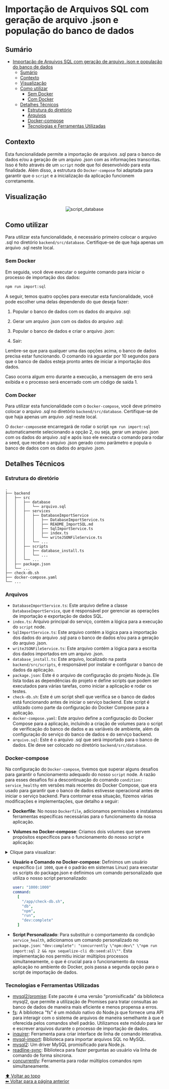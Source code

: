 # Importação de Arquivos SQL com geração de arquivo .json e população do banco de dados

## Sumário

- [Importação de Arquivos SQL com geração de arquivo .json e população do banco de dados](#importação-de-arquivos-sql-com-geração-de-arquivo-json-e-população-do-banco-de-dados)
  - [Sumário](#sumário)
  - [Contexto](#contexto)
  - [Visualização](#visualização)
  - [Como utilizar](#como-utilizar)
    - [Sem Docker](#sem-docker)
    - [Com Docker](#com-docker)
  - [Detalhes Técnicos](#detalhes-técnicos)
    - [Estrutura do diretório](#estrutura-do-diretório)
    - [Arquivos](#arquivos)
    - [Docker-compose](#docker-compose)
    - [Tecnologias e Ferramentas Utilizadas](#tecnologias-e-ferramentas-utilizadas)

## Contexto

Esta funcionalidade permite a importação de arquivos .sql para o banco de dados e/ou a geração de um arquivo .json com as informações transcritas. Isso é feito através de um `script` node que foi desenvolvido para esta finalidade. Além disso, a estrutura do `Docker-compose` foi adaptada para garantir que o `script` e a inicialização da aplicação funcionem corretamente.

## Visualização

<!-- **Visualização:** -->

<div align="center">

![script_database](https://github.com/imsamuelcovalero/Desafio_Shopper/assets/98184355/825d677d-6ff8-4013-9a86-9671e57479e9)

</div>

## Como utilizar

Para utilizar esta funcionalidade, é necessário primeiro colocar o arquivo .sql no diretório `backend/src/database`. Certifique-se de que haja apenas um arquivo .sql neste local.

### Sem Docker

Em seguida, você deve executar o seguinte comando para iniciar o processo de importação dos dados:

```bash
npm run import:sql
```

A seguir, temos quatro opções para executar esta funcionalidade, você pode escolher uma delas dependendo do que deseja fazer:

1. Popular o banco de dados com os dados do arquivo .sql:

2. Gerar um arquivo .json com os dados do arquivo .sql:

3. Popular o banco de dados e criar o arquivo .json:

4. Sair:

Lembre-se que para qualquer uma das opções acima, o banco de dados precisa estar funcionando. O comando irá aguardar por 10 segundos para que o banco de dados esteja pronto antes de iniciar a importação dos dados.

Caso ocorra algum erro durante a execução, a mensagem de erro será exibida e o processo será encerrado com um código de saída 1.

### Com Docker

Para utilizar esta funcionalidade com o `Docker-compose`, você deve primeiro colocar o arquivo .sql no diretório `backend/src/database`. Certifique-se de que haja apenas um arquivo .sql neste local.

O `docker-compose`se encarregará de rodar o script `npm run import:sql` automaticamente selecionando a opção 2, ou seja, gerar um arquivo .json com os dados do arquivo .sql e após isso ele executa o comando para rodar a seed, que recebe o arquivo .json gerado como parâmetro e popula o banco de dados com os dados do arquivo .json.

## Detalhes Técnicos

### Estrutura do diretório

```
.
├── backend
│   ├── src
│   │   ├── database
│   │   │   └── arquivo.sql
│   │   ├── services
│   │   │   ├── DatabaseImportService
│   │   │   │   ├── DatabaseImportService.ts
│   │   │   │   ├── README_ImportSQL.md
│   │   │   │   ├── SqlImportService.ts
│   │   │   │   ├── index.ts
│   │   │   │   └── writeJSONFileService.ts
│   │   │   └── ...
│   │   ├── scripts
│   │   │   ├── database_install.ts
│   │   │   └── ...
│   │   └── ...
│   ├── package.json
│   └── ...
├── check-db.sh
├── docker-compose.yaml
└── ...
```

### Arquivos

- `DatabaseImportService.ts`: Este arquivo define a classe `DatabaseImportService`, que é responsável por gerenciar as operações de importação e exportação de dados SQL.
- `index.ts`: Arquivo principal do serviço, contém a lógica para a execução do `script` node.
- `SqlImportService.ts`: Este arquivo contém a lógica para a importação dos dados do arquivo .sql para o banco de dados e/ou para a geração do arquivo .json.
- `writeJSONFileService.ts`: Este arquivo contém a lógica para a escrita dos dados importados em um arquivo .json.
- `database_install.ts`: Este arquivo, localizado na pasta `backend/src/scripts`, é responsável por instalar e configurar o banco de dados da aplicação.
- `package.json`: Este é o arquivo de configuração do projeto Node.js. Ele lista todas as dependências do projeto e define scripts que podem ser executados para várias tarefas, como iniciar a aplicação e rodar os testes.
- `check-db.sh`: Este é um script shell que verifica se o banco de dados está funcionando antes de iniciar o serviço backend. Este script é utilizado como parte da configuração do Docker Compose para a aplicação.
- `docker-compose.yaml`: Este arquivo define a configuração do Docker Compose para a aplicação, incluindo a criação de volumes para o script de verificação do banco de dados e as variáveis de ambiente, além da configuração do serviço do banco de dados e do serviço backend.
- `arquivo.sql`: Este é o arquivo .sql que será importado para o banco de dados. Ele deve ser colocado no diretório `backend/src/database`.

### Docker-compose

Na configuração do `Docker-compose`, tivemos que superar alguns desafios para garantir o funcionamento adequado do nosso `script` node. A razão para esses desafios foi a descontinuação do comando `condition: service_healthy` em versões mais recentes do Docker Compose, que era usado para garantir que o banco de dados estivesse operacional antes de iniciar o serviço backend. Para contornar essa situação, fizemos várias modificações e implementações, que detalho a seguir:

- **Dockerfile**: No nosso `Dockerfile`, adicionamos permissões e instalamos ferramentas específicas necessárias para o funcionamento da nossa aplicação.

- **Volumes no Docker-compose**: Criamos dois volumes que servem propósitos específicos para o funcionamento do nosso script e aplicação:

<details>
<summary>Clique para visualizar:</summary>

  1. `./check-db.sh:/app/check-db.sh`: Este volume mapeia o nosso script personalizado `check-db.sh`, presente no diretório raiz do nosso projeto, para a pasta `/app` dentro do container Docker. O script `check-db.sh` é utilizado para verificar se o banco de dados está operacional antes de iniciar o serviço backend, uma função que era realizada pelo comando `condition: service_healthy` em versões anteriores do Docker Compose.

  2. `./backend/.docker.env:/app-backend/.env`: Este volume mapeia o arquivo `.docker.env` presente no diretório `backend` do nosso projeto para a pasta `/app-backend` dentro do container Docker. O arquivo `.env` contém variáveis de ambiente necessárias para a execução do nosso script e da aplicação em geral.

  ```yaml
  volumes:
  - ./check-db.sh:/app/check-db.sh
  - ./backend/.docker.env:/app-backend/.env
  ```

</details>

- **Usuário e Comando no Docker-compose**:
  Definimos um usuário específico (`id 1000`, que é o padrão em sistemas Linux) para executar os scripts do package.json e definimos um comando personalizado que utiliza o nosso script personalizado:

  ```yaml
  user: "1000:1000"
  command:
    [
      "/app/check-db.sh",
      "db",
      "npm",
      "run",
      "dev:complete"
    ]
  ```

- **Script Personalizado**: Para substituir o comportamento da condição `service_health`, adicionamos um comando personalizado no `package.json`: `"dev:complete": "concurrently \"npm:dev\" \"npm run import:sql 2 && npx sequelize-cli db:seed:all\""`. Esta implementação nos permitiu iniciar múltiplos processos simultaneamente, o que é crucial para o funcionamento da nossa aplicação no ambiente do Docker, pois passa a segunda opção para o script de importação de dados.

### Tecnologias e Ferramentas Utilizadas

- [mysql2/promise](https://www.npmjs.com/package/mysql2): Este pacote é uma versão "promisificada" da biblioteca mysql2, que permite a utilização de Promises para tratar consultas ao banco de dados de maneira mais eficiente e menos propensa a erros.
- [fs](https://nodejs.org/api/fs.html): A biblioteca "fs" é um módulo nativo do Node.js que fornece uma API para interagir com o sistema de arquivos de maneira semelhante à que é oferecida pelos comandos shell padrão. Utilizamos este módulo para ler e escrever arquivos durante o processo de importação de dados.
- [inquirer](https://www.npmjs.com/package/inquirer): Ferramenta para criar interface de linha de comando interativa.
- [mysql-import](https://www.npmjs.com/package/mysql-import): Biblioteca para importar arquivos SQL no MySQL.
- [mysql2](https://www.npmjs.com/package/mysql2): Um driver MySQL promisificado para Node.js.
- [readline-sync](https://www.npmjs.com/package/readline-sync): Biblioteca para fazer perguntas ao usuário via linha de comando de forma síncrona.
- [concurrently](https://www.npmjs.com/package/concurrently): Ferramenta para rodar múltiplos comandos npm simultaneamente.

[⬆ Voltar ao topo](#importação-de-arquivos-sql)<br>
[⬅ Voltar para a página anterior](../../../README.md)
